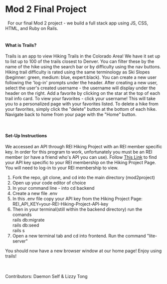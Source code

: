 <h1>Mod 2 Final Project</h1>
<p>&nbsp For our final Mod 2 project - we build a full stack app using JS, CSS, HTML, and Ruby on Rails.<br>
<br>
<h4>What is Trails?</h4>
<p>Trails is an app to view Hiking Trails in the Colorado Area! We have it set up to list up to 100 of the trails closest to Denver. You can filter these by the name of the hike using the search bar or by difficulty using the nav buttons. Hiking trail difficulty is rated using the same terminology as Ski Slopes (beginner: green, medium: blue, expert:black). You can create a new user following the 'log-in' prompts under the header. After creating a new user, select the user's created username - the username will display under the header on the right. Add a favorite by clicking on the star at the top of each trail info card. To view your favorites - click your username! This will take you to a personalized page with your favorites listed. To delete a hike from your favorites, simply click the "delete" button at the bottom of each hike. Navigate back to home from your page with the "Home" button. </p>

<br>
<h4>Set-Up Instructions</h4>
We accessed an API through REI Hiking Project with an REI member  specific key. In order for this program to work, unfortunately you must be an REI member (or have a friend who's API you can use). Follow <a href="https://www.hikingproject.com/data">This Link</a> to find your API key specific to your REI membership on the Hiking Project Page. You will need to log-in to your REI membership to view. </p>
<ol>
<li>Fork the repo, git clone, and cd into the main directory (mod2project)</li>
<li>Open up your code editor of choice </li>
<li>In your command line - into cd backend </li>
<li>Create a new file .env </li>
<li>In this .env file copy your API key from the Hiking Project Page: <br> REI_API_KEY=your-REI-Hiking-Project-API-key</li>
<li>Then in your terminal(still within the backend directory) run the comands<br>
    rails db:migrate <br>
    rails db:seed <br>
    rails s
</li>
<li>Open a new terminal tab and cd into frontend. Run the command "lite-server" </li>
</ol>
<p>You should now have a new browser window at our home page! Enjoy using trails!</p>
<br>
<br>

<footer>Contributors: Daemon Self & Lizzy Tong</footer>
